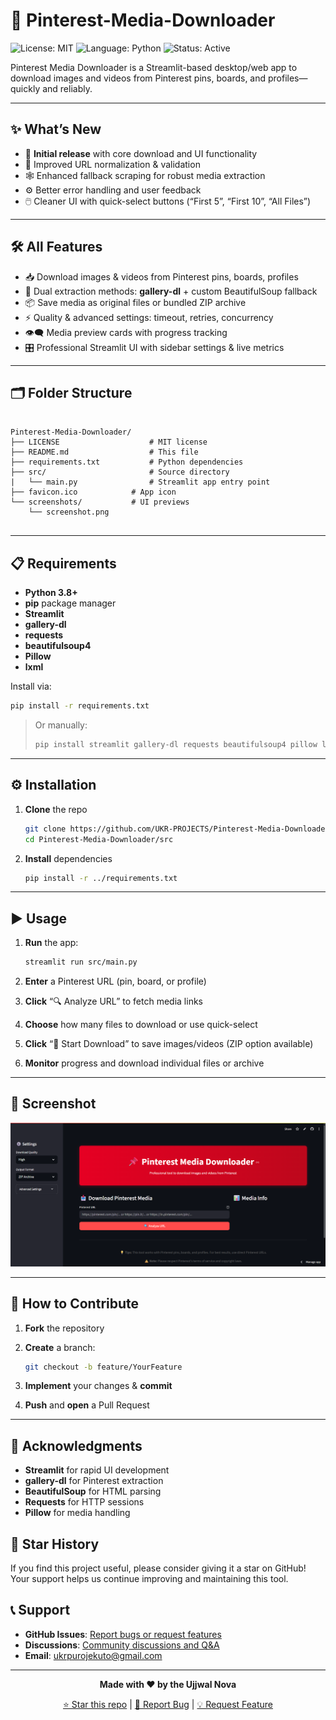 # 📌 Pinterest-Media-Downloader

![License: MIT](https://img.shields.io/badge/License-MIT-green) ![Language: Python](https://img.shields.io/badge/Language-Python-blue) ![Status: Active](https://img.shields.io/badge/Status-Active-brightgreen)

Pinterest Media Downloader is a Streamlit-based desktop/web app to download images and videos from Pinterest pins, boards, and profiles—quickly and reliably.

---

## ✨ What’s New 

- 🎉 **Initial release** with core download and UI functionality  
- 🔄 Improved URL normalization & validation  
- 🕸️ Enhanced fallback scraping for robust media extraction  
- ⚙️ Better error handling and user feedback  
- 🖱️ Cleaner UI with quick-select buttons (“First 5”, “First 10”, “All Files”)  

---

## 🛠️ All Features

- 📥 Download images & videos from Pinterest pins, boards, profiles  
- 🔄 Dual extraction methods: **gallery-dl** + custom BeautifulSoup fallback  
- 📦 Save media as original files or bundled ZIP archive  
- ⚡ Quality & advanced settings: timeout, retries, concurrency  
- 👁️‍🗨️ Media preview cards with progress tracking  
- 🎛️ Professional Streamlit UI with sidebar settings & live metrics  

---

## 🗂️ Folder Structure

```

Pinterest-Media-Downloader/
├── LICENSE                    # MIT license
├── README.md                  # This file
├── requirements.txt           # Python dependencies
├── src/                       # Source directory
|   └── main.py                # Streamlit app entry point
├── favicon.ico            # App icon
└── screenshots/           # UI previews
    └── screenshot.png


````

---

## 📋 Requirements

- **Python 3.8+**  
- **pip** package manager  
- **Streamlit**  
- **gallery-dl**  
- **requests**  
- **beautifulsoup4**  
- **Pillow**  
- **lxml**

Install via:

```bash
pip install -r requirements.txt
````

> Or manually:
>
> ```bash
> pip install streamlit gallery-dl requests beautifulsoup4 pillow lxml
> ```

---

## ⚙️ Installation

1. **Clone** the repo

   ```bash
   git clone https://github.com/UKR-PROJECTS/Pinterest-Media-Downloader.git
   cd Pinterest-Media-Downloader/src
   ```
2. **Install** dependencies

   ```bash
   pip install -r ../requirements.txt
   ```

---

## ▶️ Usage

1. **Run** the app:

   ```bash
   streamlit run src/main.py
   ```
2. **Enter** a Pinterest URL (pin, board, or profile)
3. **Click** “🔍 Analyze URL” to fetch media links
4. **Choose** how many files to download or use quick-select
5. **Click** “🚀 Start Download” to save images/videos (ZIP option available)
6. **Monitor** progress and download individual files or archive

---

## 📸 Screenshot

![Interface](screenshots/screenshot.png)

---

## 🤝 How to Contribute

1. **Fork** the repository
2. **Create** a branch:

   ```bash
   git checkout -b feature/YourFeature
   ```
3. **Implement** your changes & **commit**
4. **Push** and **open** a Pull Request

---

## 🙏 Acknowledgments

* **Streamlit** for rapid UI development
* **gallery-dl** for Pinterest extraction
* **BeautifulSoup** for HTML parsing
* **Requests** for HTTP sessions
* **Pillow** for media handling

## 🌟 Star History

If you find this project useful, please consider giving it a star on GitHub! Your support helps us continue improving and maintaining this tool.

## 📞 Support

- **GitHub Issues**: [Report bugs or request features](https://github.com/UKR-PROJECTS/Pinterest-Media-Downloader/issues)
- **Discussions**: [Community discussions and Q&A](https://github.com/UKR-PROJECTS/Pinterest-Media-Downloader/discussions)
- **Email**: ukrpurojekuto@gmail.com

---

<div align="center">

**Made with ❤️ by the Ujjwal Nova**

[⭐ Star this repo](https://github.com/UKR-PROJECTS/Pinterest-Media-Downloader) | [🐛 Report Bug](https://github.com/UKR-PROJECTS/Pinterest-Media-Downloader/issues) | [💡 Request Feature](https://github.com/UKR-PROJECTS/Pinterest-Media-Downloader/issues)

</div>
